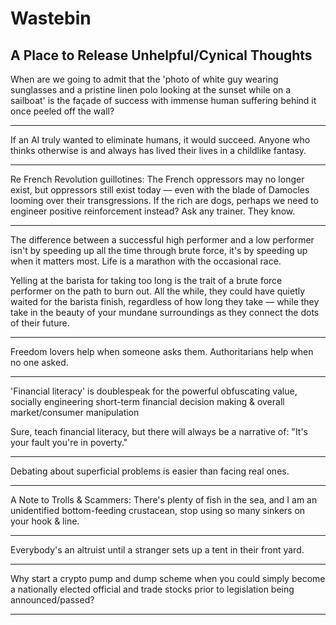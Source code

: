 # Wastebin
## A Place to Release Unhelpful/Cynical Thoughts

When are we going to admit that the 'photo of white guy wearing sunglasses and a pristine linen polo looking at the sunset while on a sailboat' is the façade of success with immense human suffering behind it once peeled off the wall?

---

If an AI truly wanted to eliminate humans, it would succeed. Anyone who thinks otherwise is and always has lived their lives in a childlike fantasy.

---

Re French Revolution guillotines: The French oppressors may no longer exist, but oppressors still exist today — even with the blade of Damocles looming over their transgressions. If the rich are dogs, perhaps we need to engineer positive reinforcement instead? Ask any trainer. They know.

---

The difference between a successful high performer and a low performer isn't by speeding up all the time through brute force, it's by speeding up when it matters most. Life is a marathon with the occasional race.

Yelling at the barista for taking too long is the trait of a brute force performer on the path to burn out. All the while, they could have quietly waited for the barista finish, regardless of how long they take — while they take in the beauty of your mundane surroundings as they connect the dots of their future.

---

Freedom lovers help when someone asks them. Authoritarians help when no one asked.

---

'Financial literacy' is doublespeak for the powerful obfuscating value, socially engineering short-term financial decision making & overall market/consumer manipulation

Sure, teach financial literacy, but there will always be a narrative of: "It's your fault you're in poverty."

---

Debating about superficial problems is easier than facing real ones.

---

A Note to Trolls & Scammers: There's plenty of fish in the sea, and I am an unidentified bottom-feeding crustacean, stop using so many sinkers on your hook & line.

---

Everybody's an altruist until a stranger sets up a tent in their front yard.

---

Why start a crypto pump and dump scheme when you could simply become a nationally elected official and trade stocks prior to legislation being announced/passed?

---

